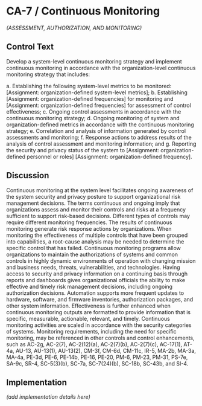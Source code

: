 # CA-7 / Continuous Monitoring

_(ASSESSMENT, AUTHORIZATION, AND MONITORING)_

## Control Text

Develop a system-level continuous monitoring strategy and implement continuous monitoring in accordance with the organization-level continuous monitoring strategy that includes:

a. Establishing the following system-level metrics to be monitored: [Assignment: organization-defined system-level metrics];
b. Establishing [Assignment: organization-defined frequencies] for monitoring and [Assignment: organization-defined frequencies] for assessment of control effectiveness;
c. Ongoing control assessments in accordance with the continuous monitoring strategy;
d. Ongoing monitoring of system and organization-defined metrics in accordance with the continuous monitoring strategy;
e. Correlation and analysis of information generated by control assessments and monitoring;
f. Response actions to address results of the analysis of control assessment and monitoring information; and
g. Reporting the security and privacy status of the system to [Assignment: organization-defined personnel or roles]
                  [Assignment: organization-defined frequency].

## Discussion

Continuous monitoring at the system level facilitates ongoing awareness of the system security and privacy posture to support organizational risk management decisions. The terms continuous and ongoing imply that organizations assess and monitor their controls and risks at a frequency sufficient to support risk-based decisions. Different types of controls may require different monitoring frequencies. The results of continuous monitoring generate risk response actions by organizations. When monitoring the effectiveness of multiple controls that have been grouped into capabilities, a root-cause analysis may be needed to determine the specific control that has failed. Continuous monitoring programs allow organizations to maintain the authorizations of systems and common controls in highly dynamic environments of operation with changing mission and business needs, threats, vulnerabilities, and technologies. Having access to security and privacy information on a continuing basis through reports and dashboards gives organizational officials the ability to make effective and timely risk management decisions, including ongoing authorization decisions.
Automation supports more frequent updates to hardware, software, and firmware inventories, authorization packages, and other system information. Effectiveness is further enhanced when continuous monitoring outputs are formatted to provide information that is specific, measurable, actionable, relevant, and timely. Continuous monitoring activities are scaled in accordance with the security categories of systems. Monitoring requirements, including the need for specific monitoring, may be referenced in other controls and control enhancements, such as AC-2g, AC-2(7), AC-2(12)(a), AC-2(7)(b), AC-2(7)(c), AC-17(1), AT-4a, AU-13, AU-13(1), AU-13(2), CM-3f, CM-6d, CM-11c, IR-5, MA-2b, MA-3a, MA-4a, PE-3d, PE-6, PE-14b, PE-16, PE-20, PM-6, PM-23, PM-31, PS-7e, SA-9c, SR-4, SC-5(3)(b), SC-7a, SC-7(24)(b), SC-18b, SC-43b, and SI-4.

## Implementation

_(add implementation details here)_